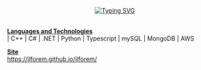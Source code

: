 <p align="center">
  <a href="https://git.io/typing-svg"><img src="https://readme-typing-svg.herokuapp.com?font=Fira+Code&size=24&duration=3000&pause=500&color=123456&background=A7FFF500&center=true&vCenter=true&width=435&lines=BSc+(Hons)+Computer+Science;3rd+Year+Student;Aspiring+Backend+Engineer" alt="Typing SVG" /></a>
</p>
<br><b><u>Languages and Technologies</u></b><br>
| C++ | C# | .NET | Python | Typescript | mySQL | MongoDB | AWS

<b><u>Site</u></b><br>
https://jlforem.github.io/jlforem/


